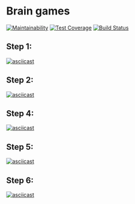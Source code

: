 Brain games
===========

[![Maintainability](https://api.codeclimate.com/v1/badges/1ae4272d6d265319b593/maintainability)](https://codeclimate.com/github/fidilly/project-lvl1-s470/maintainability) [![Test Coverage](https://api.codeclimate.com/v1/badges/1ae4272d6d265319b593/test_coverage)](https://codeclimate.com/github/fidilly/project-lvl1-s470/test_coverage) [![Build Status](https://travis-ci.org/fidilly/project-lvl1-s470.svg?branch=master)](https://travis-ci.org/fidilly/project-lvl1-s470)

Step 1:
--------
[![asciicast](https://asciinema.org/a/238143.svg)](https://asciinema.org/a/238143)

Step 2:
--------
[![asciicast](https://asciinema.org/a/238402.svg)](https://asciinema.org/a/238402)

Step 4:
--------
[![asciicast](https://asciinema.org/a/238458.svg)](https://asciinema.org/a/238458)

Step 5:
-------
[![asciicast](https://asciinema.org/a/238705.svg)](https://asciinema.org/a/238705)

Step 6:
-------
[![asciicast](https://asciinema.org/a/238884.svg)](https://asciinema.org/a/238884)
